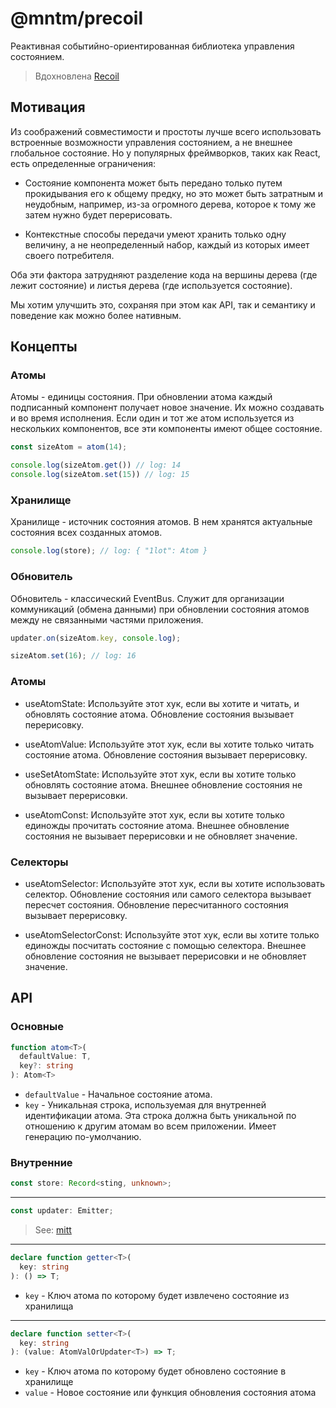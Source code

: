 # @mntm/precoil

Реактивная событийно-ориентированная библиотека управления состоянием.

> Вдохновлена [Recoil](https://recoiljs.org/)

## Мотивация

Из соображений совместимости и простоты лучше всего использовать встроенные возможности управления состоянием, а не внешнее глобальное состояние. Но у популярных фреймворков, таких как React, есть определенные ограничения:

- Состояние компонента может быть передано только путем прокидывания его к общему предку, но это может быть затратным и неудобным, например, из-за огромного дерева, которое к тому же затем нужно будет перерисовать.

- Контекстные способы передачи умеют хранить только одну величину, а не неопределенный набор, каждый из которых имеет своего потребителя.

Оба эти фактора затрудняют разделение кода на вершины дерева (где лежит состояние) и листья дерева (где используется состояние).

Мы хотим улучшить это, сохраняя при этом как API, так и семантику и поведение как можно более нативным.

## Концепты

### Атомы

Атомы - единицы состояния. При обновлении атома каждый подписанный компонент получает новое значение. Их можно создавать и во время исполнения. Если один и тот же атом используется из нескольких компонентов, все эти компоненты имеют общее состояние.

```js
const sizeAtom = atom(14);

console.log(sizeAtom.get()) // log: 14
console.log(sizeAtom.set(15)) // log: 15
```

### Хранилище

Хранилище - источник состояния атомов. В нем хранятся актуальные состояния всех созданных атомов.

```js
console.log(store); // log: { "1lot": Atom }
```

### Обновитель

Обновитель - классический EventBus. Служит для организации коммуникаций (обмена данными) при обновлении состояния атомов между не связанными частями приложения.

```js
updater.on(sizeAtom.key, console.log);

sizeAtom.set(16); // log: 16
```

### Атомы

- useAtomState: Используйте этот хук, если вы хотите и читать, и обновлять состояние атома. Обновление состояния вызывает перерисовку.

- useAtomValue: Используйте этот хук, если вы хотите только читать состояние атома. Обновление состояния вызывает перерисовку.

- useSetAtomState: Используйте этот хук, если вы хотите только обновлять состояние атома. Внешнее обновление состояния не вызывает перерисовки.

- useAtomConst: Используйте этот хук, если вы хотите только единожды прочитать состояние атома. Внешнее обновление состояния не вызывает перерисовки и не обновляет значение.

### Селекторы

- useAtomSelector: Используйте этот хук, если вы хотите использовать селектор. Обновление состояния или самого селектора вызывает пересчет состояния. Обновление пересчитанного состояния вызывает перерисовку. 

- useAtomSelectorConst: Используйте этот хук, если вы хотите только единожды посчитать состояние с помощью селектора. Внешнее обновление состояния не вызывает перерисовки и не обновляет значение.

## API

### Основные

```ts
function atom<T>(
  defaultValue: T,
  key?: string
): Atom<T>
```

- `defaultValue` - Начальное состояние атома.
- `key` - Уникальная строка, используемая для внутренней идентификации атома. Эта строка должна быть уникальной по отношению к другим атомам во всем приложении. Имеет генерацию по-умолчанию.

### Внутренние

```ts
const store: Record<sting, unknown>;
```
---

```ts
const updater: Emitter;
```
> See: [mitt](https://github.com/developit/mitt)

---

```ts
declare function getter<T>(
  key: string
): () => T;
```

- `key` - Ключ атома по которому будет извлечено состояние из хранилища

---

```ts
declare function setter<T>(
  key: string
): (value: AtomValOrUpdater<T>) => T;
```

- `key` - Ключ атома по которому будет обновлено состояние в хранилище
- `value` - Новое состояние или функция обновления состояния атома
